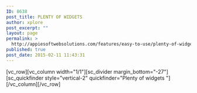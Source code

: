 ```yaml
---
ID: 8638
post_title: PLENTY OF WIDGETS
author: xplore
post_excerpt: ""
layout: page
permalink: >
  http://appiesoftwebsolutions.com/features/easy-to-use/plenty-of-widgets/
published: true
post_date: 2015-02-11 11:43:31
---
```

[vc_row][vc_column width="1/1"][sc_divider margin_bottom="-27"][sc_quickfinder style="vertical-2" quickfinder="Plenty of widgets "][/vc_column][/vc_row]